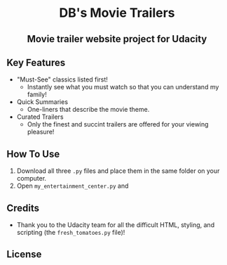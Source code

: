 <h1 align="center">
   DB's Movie Trailers
   <br>
</h1>

<h2 align="center">
   Movie trailer website project for Udacity
   <br>
</h2>

## Key Features

* "Must-See" classics listed first!
  - Instantly see what you must watch so that you can understand my family!
* Quick Summaries
  - One-liners that describe the movie theme.
* Curated Trailers
  - Only the finest and succint trailers are offered for your viewing pleasure!

## How To Use

1. Download all three ```.py``` files and place them in the same folder on your computer.
2. Open ```my_entertainment_center.py``` and 

## Credits

* Thank you to the Udacity team for all the difficult HTML, styling, and scripting
(the ```fresh_tomatoes.py``` file)! 

## License


 
